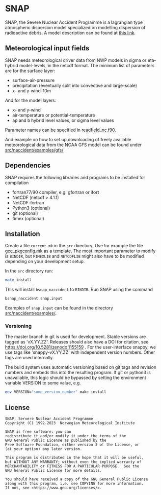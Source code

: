 # SNAP

SNAP, the Severe Nuclear Accident Programme is a lagrangian type
atmospheric dispersion model specialized on modelling dispersion
of radioactive debris. A model description can be found at
[this link](https://drive.google.com/file/d/0B8SjSRklVkHkQXoxY1VQdE0wdnM/view?usp=sharing&resourcekey=0-BBP4nQlukt1M66uNzJz1BA).


## Meteorological input fields

SNAP needs meteorological driver data from NWP models in sigma or
eta-hybrid model-levels, in the netcdf format. The minimum
list of parameters are for the surface layer:

  * surface-air-pressure
  * precipitation (eventually split into convective and large-scale)
  * x- and y-wind-10m

And for the model layers:

  * x- and y-wind
  * air-temperature or potential-temperature
  * ap and b hybrid level values, or sigma level values

Parameter names can be specified in [readfield_nc.f90](src/common/readfield_nc.f90).

And example on how to set up downloading of freely available meteorological data
from the NOAA GFS model can be found under [src/naccident/examples/gfs/](./src/naccident/examples/gfs/)


## Dependencies

SNAP requires the following libraries and programs to be installed for
compilation

 * fortran77/90 compiler, e.g. gfortran or ifort
 * NetCDF (netcdf > 4.1.1)
 * NetCDF-fortran
 * Python3 (optional)
 * git (optional)
 * fimex (optional)


## Installation

Create a file `current.mk` in the `src` directory. Use for example the file
[gcc_pkgconfig.mk](src/gcc_pkgconfig.mk)
as a template. The most important parameter to modify is `BINDIR`, but `FIMEXLIB` and `NETCDFLIB` might also have to be modified depending on your development setup.

In the `src` directory run:

```sh
make install
```

This will install `bsnap_naccident` to `BINDIR`. Run SNAP using
the command

```sh
bsnap_naccident snap.input
```

Examples of `snap.input` can be found in the directory [src/naccident/examples/](src/naccident/examples).

### Versioning

The master branch in git is used for development. Stable versions are tagged as 'vX.YY.ZZ'. Releases should also have a DOI for citation, see https://doi.org/10.5281/zenodo.1155159 . For the user-interface snappy, we use tags like 'snappy-vX.YY.ZZ' with independent version numbers. Other tags are used internally.


The build system uses automatic versioning based on git tags and revision numbers and embeds this into the resulting program. If git or python3 is unavailable, this logic should be bypassed by setting the environment variable VERSION to some value, e.g.
```sh
env VERSION="some_version_number" make install
```


## License

```
SNAP: Servere Nuclear Accident Programme
Copyright (C) 1992-2023  Norwegian Meteorological Institute

SNAP is free software: you can
redistribute it and/or modify it under the terms of the
GNU General Public License as published by the
Free Software Foundation, either version 3 of the License, or
(at your option) any later version.

This program is distributed in the hope that it will be useful,
but WITHOUT ANY WARRANTY; without even the implied warranty of
MERCHANTABILITY or FITNESS FOR A PARTICULAR PURPOSE.  See the
GNU General Public License for more details.

You should have received a copy of the GNU General Public License
along with this program, i.e. see COPYING for more information.
If not, see <https://www.gnu.org/licenses/>.
```
